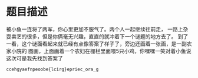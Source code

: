 

# 题目描述

被小鱼一连将了两军，你心里更加不服气了。两个人一起继续往前走， 
一路上杂耍卖艺的很多，但是你俩毫无兴趣，直直的就冲着下一个谜题的地方去了。
到了一看，这个谜面看起来就已经有点像答案了样子了，旁边还画着一张画，是一副农家小院的
图画，上面画着一个农妇在栅栏里面喂5只小鸡，你嘿嘿一笑对着小鱼说这次可是我先找到答案了

```
ccehgyaefnpeoobe{lcirg}epriec_ora_g
```



